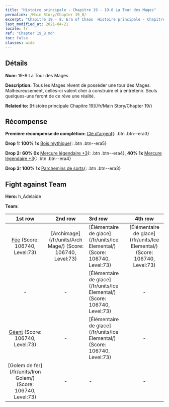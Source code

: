 ```yaml
---
title: "Histoire principale - Chapitre 19 - 19-8 La Tour des Mages"
permalink: /Main Story/Chapter 19_8/
excerpt: "Chapitre 19 - 8. Era of Chaos  Histoire principale - Chapitre 19_8. 19-8 La Tour des Mages"
last_modified_at: 2021-04-21
locale: fr
ref: "Chapter 19_8.md"
toc: false
classes: wide
---
```


## Détails

 **Nom:** 19-8 La Tour des Mages

 **Description:** Tous les Mages rêvent de posséder une tour des Mages. Malheureusement, celles-ci valent cher à construire et à entretenir. Seuls quelques-uns feront de ce rêve une réalité.

 **Related to:** [Histoire principale Chapitre 19](/fr/Main Story/Chapter 19/)

## Récompense

 **Première récompense de complétion:** [Clé d'argent](/fr/Items/con_693/){: .btn .btn--era3}

 **Drop 1:** **100% 1x** [Bois mythique](/fr/Items/mat_62/){: .btn .btn--era5}

 **Drop 2:** **60% 0x** [Mercure légendaire +3](/fr/Items/mat_56/){: .btn .btn--era4}, **40% 1x** [Mercure légendaire +3](/fr/Items/mat_56/){: .btn .btn--era4}

 **Drop 3:** **100% 1x** [Parchemins de sorts](/fr/Items/con_694/){: .btn .btn--era3}


## Fight against Team
 **Hero:** h_Adelaide

 **Team:**


  | 1st row | 2nd row | 3rd row | 4th row |
  |:----:|:----:|:----|:----:|
  | [Fée](/fr/units/Sprite/) (Score: 106740, Level:73)  | [Archimage](/fr/units/Arch Mage/) (Score: 106740, Level:73)  | [Élémentaire de glace](/fr/units/Ice Elemental/) (Score: 106740, Level:73)  | [Élémentaire de glace](/fr/units/Ice Elemental/) (Score: 106740, Level:73)  |
  | - | - | [Élémentaire de glace](/fr/units/Ice Elemental/) (Score: 106740, Level:73)  | - |
  | [Géant](/fr/units/Giant/) (Score: 106740, Level:73)  | - | [Élémentaire de glace](/fr/units/Ice Elemental/) (Score: 106740, Level:73)  | - |
  | [Golem de fer](/fr/units/Iron Golem/) (Score: 106740, Level:73)  | - | - | - |


